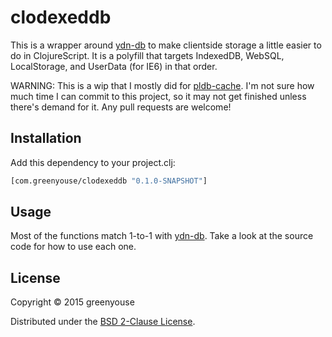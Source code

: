 # clodexeddb

This is a wrapper around [ydn-db](http://dev.yathit.com/) to make
clientside storage a little easier to do in ClojureScript. It is a
polyfill that targets IndexedDB, WebSQL, LocalStorage, and UserData (for
IE6) in that order.

WARNING: This is a wip that I mostly did for
[pldb-cache](https://github.com/greenyouse/pldb-cache). I'm not sure how
much time I can commit to this project, so it may not get finished
unless there's demand for it. Any pull requests are welcome!

## Installation

Add this dependency to your project.clj:
```clj
[com.greenyouse/clodexeddb "0.1.0-SNAPSHOT"]
```

## Usage

Most of the functions match 1-to-1 with
[ydn-db](http://dev.yathit.com/). Take a look at the source code for how
to use each one. 

## License

Copyright © 2015 greenyouse

Distributed under the [BSD 2-Clause License](http://www.opensource.org/licenses/BSD-2-Clause).
